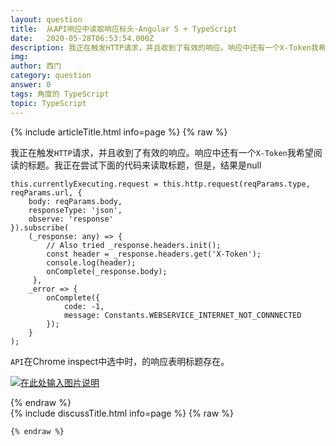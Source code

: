 ```yaml
---
layout: question
title:  从API响应中读取响应标头-Angular 5 + TypeScript
date:   2020-05-28T06:53:54.000Z
description: 我正在触发HTTP请求，并且收到了有效的响应。响应中还有一个X-Token我希望阅读的标题。我正在尝试下面的代码来读取标题，但是，结果是nullthi...
img: 
author: 西门
category: question
answer: 0
tags: 角度的 TypeScript
topic: TypeScript
---
```

<div class="article-root">
  <div class="article">
    {% include articleTitle.html info=page %}
    {% raw %}
    <div class="article-content"><p><font style="vertical-align: inherit;"><font style="vertical-align: inherit;">我正在触发</font></font><code>HTTP</code><font style="vertical-align: inherit;"><font style="vertical-align: inherit;">请求，并且收到了有效的响应。</font><font style="vertical-align: inherit;">响应中还有一个</font></font><code>X-Token</code><font style="vertical-align: inherit;"><font style="vertical-align: inherit;">我希望阅读</font><font style="vertical-align: inherit;">的标题</font><font style="vertical-align: inherit;">。</font><font style="vertical-align: inherit;">我正在尝试下面的代码来读取标题，但是，结果是null</font></font></p>

<pre class="lang-js prettyprint prettyprinted" style=""><code><span class="kwd">this</span><span class="pun">.</span><span class="pln">currentlyExecuting</span><span class="pun">.</span><span class="pln">request </span><span class="pun">=</span><span class="pln"> </span><span class="kwd">this</span><span class="pun">.</span><span class="pln">http</span><span class="pun">.</span><span class="pln">request</span><span class="pun">(</span><span class="pln">reqParams</span><span class="pun">.</span><span class="pln">type</span><span class="pun">,</span><span class="pln"> reqParams</span><span class="pun">.</span><span class="pln">url</span><span class="pun">,</span><span class="pln"> </span><span class="pun">{</span><span class="pln">
    body</span><span class="pun">:</span><span class="pln"> reqParams</span><span class="pun">.</span><span class="pln">body</span><span class="pun">,</span><span class="pln">
    responseType</span><span class="pun">:</span><span class="pln"> </span><span class="str">'json'</span><span class="pun">,</span><span class="pln">
    observe</span><span class="pun">:</span><span class="pln"> </span><span class="str">'response'</span><span class="pln">
</span><span class="pun">}).</span><span class="pln">subscribe</span><span class="pun">(</span><span class="pln">
    </span><span class="pun">(</span><span class="pln">_response</span><span class="pun">:</span><span class="pln"> any</span><span class="pun">)</span><span class="pln"> </span><span class="pun">=&gt;</span><span class="pln"> </span><span class="pun">{</span><span class="pln">
        </span><span class="com">// Also tried _response.headers.init();</span><span class="pln">
        </span><span class="kwd">const</span><span class="pln"> header </span><span class="pun">=</span><span class="pln"> _response</span><span class="pun">.</span><span class="pln">headers</span><span class="pun">.</span><span class="kwd">get</span><span class="pun">(</span><span class="str">'X-Token'</span><span class="pun">);</span><span class="pln">
        console</span><span class="pun">.</span><span class="pln">log</span><span class="pun">(</span><span class="pln">header</span><span class="pun">);</span><span class="pln">
        onComplete</span><span class="pun">(</span><span class="pln">_response</span><span class="pun">.</span><span class="pln">body</span><span class="pun">);</span><span class="pln">
     </span><span class="pun">},</span><span class="pln">
    _error </span><span class="pun">=&gt;</span><span class="pln"> </span><span class="pun">{</span><span class="pln">
        onComplete</span><span class="pun">({</span><span class="pln">
            code</span><span class="pun">:</span><span class="pln"> </span><span class="pun">-</span><span class="lit">1</span><span class="pun">,</span><span class="pln">
            message</span><span class="pun">:</span><span class="pln"> </span><span class="typ">Constants</span><span class="pun">.</span><span class="pln">WEBSERVICE_INTERNET_NOT_CONNNECTED
        </span><span class="pun">});</span><span class="pln">
    </span><span class="pun">}</span><span class="pln">
</span><span class="pun">);</span></code></pre>

<p><font style="vertical-align: inherit;"></font><code>API</code><font style="vertical-align: inherit;"><font style="vertical-align: inherit;">在Chrome inspect中选中时，</font><font style="vertical-align: inherit;">的响应</font><font style="vertical-align: inherit;">表明标题存在。</font></font></p>

<p><a href="https://www.samyoc.com//uploads/users/24088/images/thumbnails/1590648707370.png" data-src="https://www.samyoc.com//uploads/users/24088/images/1590648707370.png" rel="noreferrer"><img src="https://i.stack.imgur.com/HCwZ8.png" alt="在此处输入图片说明"></a></p></div>
    {% endraw %}
  </div>

  <div class="discuss-wrapper">
    {% include discussTitle.html info=page %}
    {% raw %}
    
    {% endraw %}
  </div>
<div>
